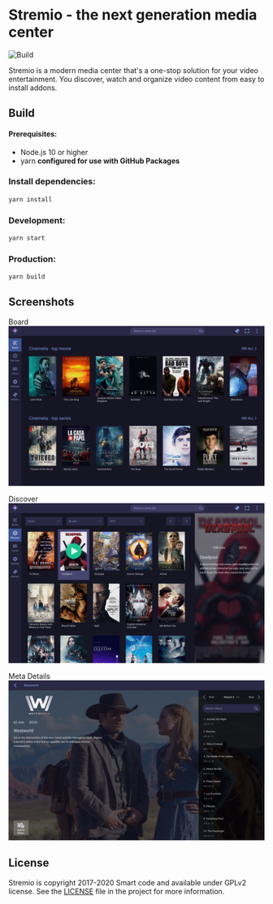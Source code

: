 # Stremio - the next generation media center

![Build](https://github.com/stremio/stremio-web/workflows/Build/badge.svg?branch=development)

Stremio is a modern media center that's a one-stop solution for your video entertainment. You discover, watch and organize video content from easy to install addons.

## Build

#### Prerequisites:
* Node.js 10 or higher
* yarn __configured for use with GitHub Packages__

### Install dependencies:

```bash
yarn install
```

### Development:

```bash
yarn start
```

### Production:

```bash
yarn build
```

## Screenshots

Board
![Alt text](/screenshots/board.png "Optional Title")

Discover
![Alt text](/screenshots/discover.png "Optional Title")

Meta Details
![Alt text](/screenshots/metadetails.png "Optional Title")

## License

Stremio is copyright 2017-2020 Smart code and available under GPLv2 license. See the [LICENSE](/LICENSE.md) file in the project for more information.
